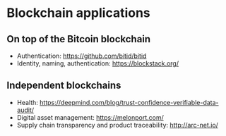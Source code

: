 # Blockchain applications
## On top of the Bitcoin blockchain
- Authentication: https://github.com/bitid/bitid
- Identity, naming, authentication: https://blockstack.org/ 

## Independent blockchains
- Health: https://deepmind.com/blog/trust-confidence-verifiable-data-audit/
- Digital asset management: https://melonport.com/
- Supply chain transparency and product traceability: http://arc-net.io/

